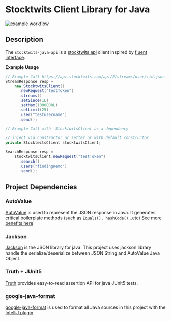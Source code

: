 # Stocktwits Client Library for Java

![example workflow](https://github.com/enid0227/stocktwits-java-api/actions/workflows/gradle-java-ci.yml/badge.svg)

## Description

The `stocktwits-java-api` is a [stocktwits api](https://api.stocktwits.com/developers/docs) client
inspired by [fluent interface](https://en.wikipedia.org/wiki/Fluent_interface).

**Example Usage**

```java
// Example Call https://api.stocktwits.com/api/2/streams/user/:id.json
StreamResponse resp =
    new StocktwitsClient()
      .newRequest("testToken")
      .streams()
      .setSince(1L)
      .setMax(1000000L)
      .setLimit(25)
      .user("testusername")
      .send();

// Example Call with  StocktwitsClient as a dependency

// inject via constructor or setter or with default constructor
private StocktwitsClient stocktwitsClient;

SearchResponse resp =
    stocktwitsClient.newRequest("testToken")
      .search()
      .users("findingnemo")
      .send();
```

## Project Dependencies

### AutoValue

[AutoValue](https://github.com/google/auto/blob/master/value/userguide/index.md) is used to
represent the JSON response in Java. It generates critical boilerplate methods (such
as `Equals(), hashCode()`...etc)
See more [benefits here](https://github.com/google/auto/blob/master/value/userguide/why.md)

### Jackson

[Jackson](https://github.com/FasterXML/jackson) is the JSON library for java. This project uses
jackson library handle the serialize/deserialize between JSON String and AutoValue Java Object.

### Truth + JUnit5

[Truth](https://truth.dev/) provides easy-to-read assertion API for java JUnit5 tests.

### google-java-format

[google-java-format](https://github.com/google/google-java-format) is used to format all Java
sources in this project with
the [IntelliJ plugin](https://plugins.jetbrains.com/plugin/8527-google-java-format).
